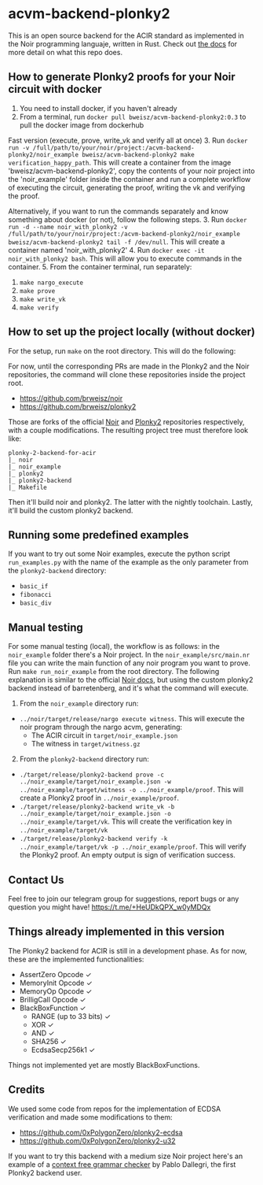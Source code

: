 # acvm-backend-plonky2
This is an open source backend for the ACIR standard as implemented in the Noir programming languaje, written in Rust. Check out [the docs](https://eryxcoop.github.io/acvm-backend-plonky2/foreword.html) for more detail on what this repo does.

## How to generate Plonky2 proofs for your Noir circuit with docker
1. You need to install docker, if you haven't already
2. From a terminal, run ```docker pull bweisz/acvm-backend-plonky2:0.3``` to pull the docker image from dockerhub

Fast version (execute, prove, write_vk and verify all at once)
3. Run ```docker run -v /full/path/to/your/noir/project:/acvm-backend-plonky2/noir_example bweisz/acvm-backend-plonky2 make verification_happy_path```. This will create a container from the image 'bweisz/acvm-backend-plonky2', copy the contents of your noir project into the 'noir_example' folder inside the container and run a complete workflow of executing the circuit, generating the proof, writing the vk and verifying the proof. 


Alternatively, if you want to run the commands separately and know something about docker (or not), follow the following steps. 
3. Run ```docker run -d --name noir_with_plonky2 -v /full/path/to/your/noir/project:/acvm-backend-plonky2/noir_example bweisz/acvm-backend-plonky2 tail -f /dev/null```. This will create a container named 'noir_with_plonky2'
4. Run ```docker exec -it noir_with_plonky2 bash```. This will allow you to execute commands in the container. 
5. From the container terminal, run separately:
   1. ```make nargo_execute```
   2. ```make prove```
   3. ```make write_vk```
   4. ```make verify ```


## How to set up the project locally (without docker)

For the setup, run ```make``` on the root directory. This will do the following:

For now, until the corresponding PRs are made in the Plonky2 and the Noir repositories, the command will clone these repositories inside the project root.
* https://github.com/brweisz/noir 
* https://github.com/brweisz/plonky2

Those are forks of the official [Noir](https://github.com/noir-lang/noir) and [Plonky2](https://github.com/0xPolygonZero/plonky2) repositories respectively, with a couple modifications.
The resulting project tree must therefore look like:

```
plonky-2-backend-for-acir
|_ noir
|_ noir_example
|_ plonky2
|_ plonky2-backend
|_ Makefile
```

Then it'll build noir and plonky2. The latter with the nightly toolchain. Lastly, it'll build the custom plonky2 backend. 

## Running some predefined examples
If you want to try out some Noir examples, execute the python script ```run_examples.py``` with the name of the example as the only parameter from the ```plonky2-backend``` directory:
* ```basic_if```
* ```fibonacci```
* ```basic_div```


## Manual testing

For some manual testing (local), the workflow is as follows: in the ```noir_example``` folder there's a Noir project. In the ```noir_example/src/main.nr``` file you can write the main function of any noir program you want to prove.  
Run ```make run_noir_example``` from the root directory. The following explanation is similar to the official [Noir docs](https://noir-lang.org/docs/getting_started/hello_noir/#4-execute-the-noir-program), but using the custom plonky2 backend instead of barretenberg, and it's what the command will execute.

1) From the ```noir_example``` directory run:
* ```../noir/target/release/nargo execute witness```. This will execute the noir program through the nargo acvm, generating:
   * The ACIR circuit in ```target/noir_example.json```
   * The witness in ```target/witness.gz```
2) From the ```plonky2-backend``` directory run: 
* ```./target/release/plonky2-backend prove -c ../noir_example/target/noir_example.json -w  ../noir_example/target/witness -o ../noir_example/proof```. This will create a Plonky2 proof in ```../noir_example/proof```.
* ```./target/release/plonky2-backend write_vk -b ../noir_example/target/noir_example.json -o ../noir_example/target/vk```. This will create the verification key in ```../noir_example/target/vk```
* ```./target/release/plonky2-backend verify -k ../noir_example/target/vk -p ../noir_example/proof```. This will verify the Plonky2 proof. An empty output is sign of verification success.

## Contact Us
Feel free to join our telegram group for suggestions, report bugs or any question you might have!
https://t.me/+HeUDkQPX_w0yMDQx

## Things already implemented in this version
The Plonky2 backend for ACIR is still in a development phase. As for now, these are the implemented functionalities:
* AssertZero Opcode ✓
* MemoryInit Opcode ✓
* MemoryOp Opcode ✓
* BrilligCall Opcode ✓
* BlackBoxFunction ✓
  * RANGE (up to 33 bits) ✓
  * XOR ✓
  * AND ✓
  * SHA256 ✓
  * EcdsaSecp256k1 ✓

Things not implemented yet are mostly BlackBoxFunctions.

## Credits
We used some code from repos for the implementation of ECDSA verification and made some modifications to them:
* https://github.com/0xPolygonZero/plonky2-ecdsa
* https://github.com/0xPolygonZero/plonky2-u32

If you want to try this backend with a medium size Noir project here's an example of a [context free grammar checker](https://codeberg.org/pdallegri/zk-grammar) by Pablo Dallegri, the first Plonky2 backend user. 